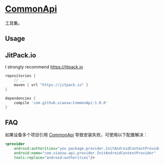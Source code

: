 # [CommonApi](https://github.com/xiaosw/CommonApi)
工具集。

## Usage
## JitPack.io
I strongly recommend https://jitpack.io

```groovy
repositories {
    // ...
    maven { url "https://jitpack.io" }
}

dependencies {
    compile 'com.github.xiaosw:CommonApi:1.0.0'
}
```
 
## FAQ
如果设备多个项目引用 [CommonApi](https://github.com/xiaosw/CommonApi) 导致安装失败，可使用以下配置解决：
```xml
<provider
    android:authorities="you package.provider.InitAndroidContextProvider"
    android:name="com.xiaosw.api.provider.InitAndroidContextProvider"
    tools:replace="android:authorities"/>
```